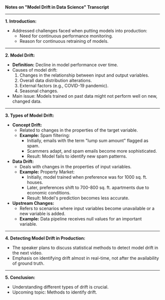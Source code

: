 **Notes on "Model Drift in Data Science" Transcript**

---

**1. Introduction:**
- Addressed challenges faced when putting models into production:
    - Need for continuous performance monitoring.
    - Reason for continuous retraining of models.

---

**2. Model Drift:**
- **Definition:** Decline in model performance over time.
- Causes of model drift:
    1. Changes in the relationship between input and output variables.
    2. Overall data distribution alterations.
    3. External factors (e.g., COVID-19 pandemic).
    4. Seasonal changes.
- Main issue: Models trained on past data might not perform well on new, changed data.

---

**3. Types of Model Drift:**
- **Concept Drift:**
    - Related to changes in the properties of the target variable.
    - **Example:** Spam filtering:
        - Initially, emails with the term "lump sum amount" flagged as spam.
        - Scammers adapt, and spam emails become more sophisticated.
        - Result: Model fails to identify new spam patterns.
- **Data Drift:**
    - Deals with changes in the properties of input variables.
    - **Example:** Property Market:
        - Initially, model trained when preference was for 1000 sq. ft. houses.
        - Later, preferences shift to 700-800 sq. ft. apartments due to economic conditions.
        - Result: Model's prediction becomes less accurate.
- **Upstream Changes:**
    - Refers to scenarios where input variables become unavailable or a new variable is added.
    - **Example:** Data pipeline receives null values for an important variable.

---

**4. Detecting Model Drift in Production:**
- The speaker plans to discuss statistical methods to detect model drift in the next video.
- Emphasis on identifying drift almost in real-time, not after the availability of ground truth.

---

**5. Conclusion:**
- Understanding different types of drift is crucial.
- Upcoming topic: Methods to identify drift.